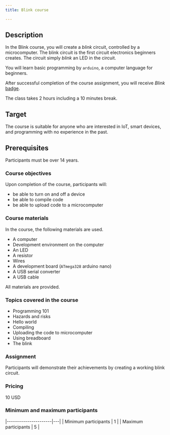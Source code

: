```yaml
---
title: Blink course

---
```


## Description

In the Blink course, you will create a _blink_ circuit, controlled by a
microcomputer. The blink circuit is the first circuit electronics beginners
creates. The circuit simply _blink_ an LED in the circuit.

You will learn basic programming by `arduino`, a computer language for
beginners.

After successful completion of the course assignment, you will receive
_Blink_ [badge](../../badges/).

The class takes 2 hours including a 10 minutes break.

## Target

The course is suitable for anyone who are interested in IoT, smart devices,
and programming with no experience in the past.

## Prerequisites

Participants must be over 14 years.

### Course objectives

Upon completion of the course, participants will:

- be able to turn on and off a device
- be able to compile code
- be able to upload code to a microcomputer

### Course materials

In the course, the following materials are used.

- A computer
- Development environment on the computer
- An LED
- A resistor
- Wires
- A development board (`ATmega328` arduino nano)
- A USB serial converter
- A USB cable

All materials are provided.

### Topics covered in the course

- Programming 101
- Hazards and risks
- Hello world
- Compiling
- Uploading the code to microcomputer
- Using breadboard
- The blink

### Assignment

Participants will demonstrate their achievements by creating a working
blink circuit.

### Pricing

10 USD

### Minimum and maximum participants

|----------------------|---|
| Minimum participants | 1 |
| Maximum participants | 5 |
